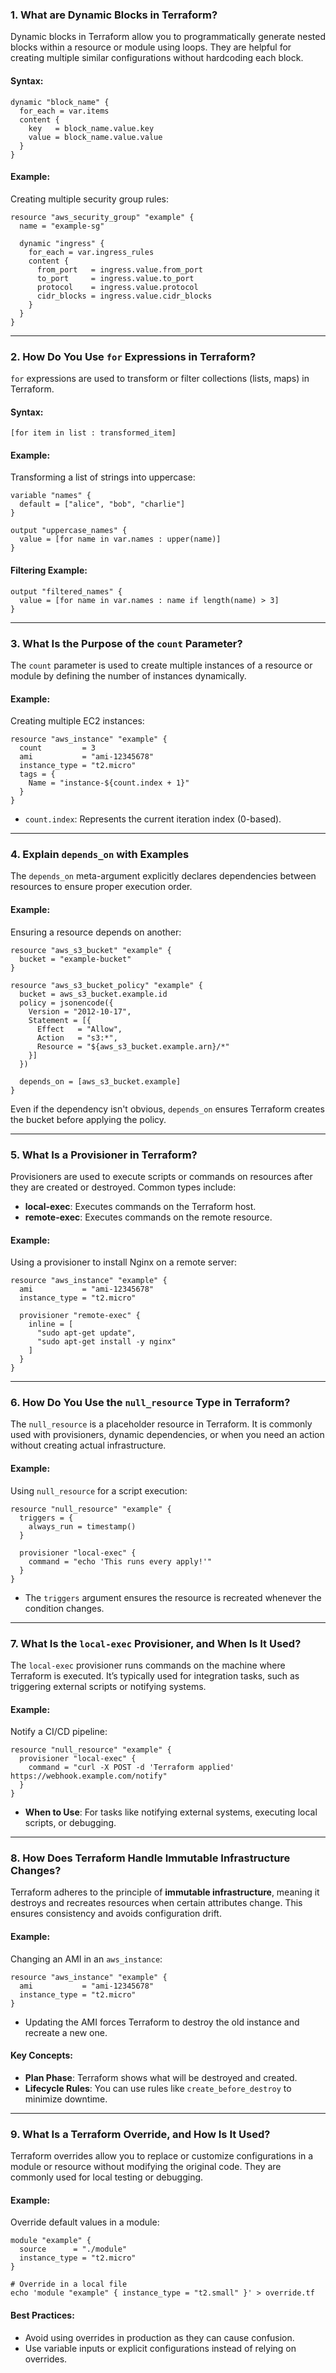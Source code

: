 ### 1. **What are Dynamic Blocks in Terraform?**

Dynamic blocks in Terraform allow you to programmatically generate nested blocks within a resource or module using loops. They are helpful for creating multiple similar configurations without hardcoding each block.

#### Syntax:
```hcl
dynamic "block_name" {
  for_each = var.items
  content {
    key   = block_name.value.key
    value = block_name.value.value
  }
}
```

#### Example:
Creating multiple security group rules:
```hcl
resource "aws_security_group" "example" {
  name = "example-sg"

  dynamic "ingress" {
    for_each = var.ingress_rules
    content {
      from_port   = ingress.value.from_port
      to_port     = ingress.value.to_port
      protocol    = ingress.value.protocol
      cidr_blocks = ingress.value.cidr_blocks
    }
  }
}
```

---

### 2. **How Do You Use `for` Expressions in Terraform?**

`for` expressions are used to transform or filter collections (lists, maps) in Terraform.

#### Syntax:
```hcl
[for item in list : transformed_item]
```

#### Example:
Transforming a list of strings into uppercase:
```hcl
variable "names" {
  default = ["alice", "bob", "charlie"]
}

output "uppercase_names" {
  value = [for name in var.names : upper(name)]
}
```

#### Filtering Example:
```hcl
output "filtered_names" {
  value = [for name in var.names : name if length(name) > 3]
}
```

---

### 3. **What Is the Purpose of the `count` Parameter?**

The `count` parameter is used to create multiple instances of a resource or module by defining the number of instances dynamically.

#### Example:
Creating multiple EC2 instances:
```hcl
resource "aws_instance" "example" {
  count         = 3
  ami           = "ami-12345678"
  instance_type = "t2.micro"
  tags = {
    Name = "instance-${count.index + 1}"
  }
}
```
- `count.index`: Represents the current iteration index (0-based).

---

### 4. **Explain `depends_on` with Examples**

The `depends_on` meta-argument explicitly declares dependencies between resources to ensure proper execution order.

#### Example:
Ensuring a resource depends on another:
```hcl
resource "aws_s3_bucket" "example" {
  bucket = "example-bucket"
}

resource "aws_s3_bucket_policy" "example" {
  bucket = aws_s3_bucket.example.id
  policy = jsonencode({
    Version = "2012-10-17",
    Statement = [{
      Effect   = "Allow",
      Action   = "s3:*",
      Resource = "${aws_s3_bucket.example.arn}/*"
    }]
  })

  depends_on = [aws_s3_bucket.example]
}
```
Even if the dependency isn't obvious, `depends_on` ensures Terraform creates the bucket before applying the policy.

---

### 5. **What Is a Provisioner in Terraform?**

Provisioners are used to execute scripts or commands on resources after they are created or destroyed. Common types include:
- **local-exec**: Executes commands on the Terraform host.
- **remote-exec**: Executes commands on the remote resource.

#### Example:
Using a provisioner to install Nginx on a remote server:
```hcl
resource "aws_instance" "example" {
  ami           = "ami-12345678"
  instance_type = "t2.micro"

  provisioner "remote-exec" {
    inline = [
      "sudo apt-get update",
      "sudo apt-get install -y nginx"
    ]
  }
}
```

---

### 6. **How Do You Use the `null_resource` Type in Terraform?**

The `null_resource` is a placeholder resource in Terraform. It is commonly used with provisioners, dynamic dependencies, or when you need an action without creating actual infrastructure.

#### Example:
Using `null_resource` for a script execution:
```hcl
resource "null_resource" "example" {
  triggers = {
    always_run = timestamp()
  }

  provisioner "local-exec" {
    command = "echo 'This runs every apply!'"
  }
}
```
- The `triggers` argument ensures the resource is recreated whenever the condition changes.

---

### 7. **What Is the `local-exec` Provisioner, and When Is It Used?**

The `local-exec` provisioner runs commands on the machine where Terraform is executed. It’s typically used for integration tasks, such as triggering external scripts or notifying systems.

#### Example:
Notify a CI/CD pipeline:
```hcl
resource "null_resource" "example" {
  provisioner "local-exec" {
    command = "curl -X POST -d 'Terraform applied' https://webhook.example.com/notify"
  }
}
```
- **When to Use**: For tasks like notifying external systems, executing local scripts, or debugging.

---

### 8. **How Does Terraform Handle Immutable Infrastructure Changes?**

Terraform adheres to the principle of **immutable infrastructure**, meaning it destroys and recreates resources when certain attributes change. This ensures consistency and avoids configuration drift.

#### Example:
Changing an AMI in an `aws_instance`:
```hcl
resource "aws_instance" "example" {
  ami           = "ami-12345678"
  instance_type = "t2.micro"
}
```
- Updating the AMI forces Terraform to destroy the old instance and recreate a new one.

#### Key Concepts:
- **Plan Phase**: Terraform shows what will be destroyed and created.
- **Lifecycle Rules**: You can use rules like `create_before_destroy` to minimize downtime.

---

### 9. **What Is a Terraform Override, and How Is It Used?**

Terraform overrides allow you to replace or customize configurations in a module or resource without modifying the original code. They are commonly used for local testing or debugging.

#### Example:
Override default values in a module:
```hcl
module "example" {
  source      = "./module"
  instance_type = "t2.micro"
}

# Override in a local file
echo 'module "example" { instance_type = "t2.small" }' > override.tf
```

#### Best Practices:
- Avoid using overrides in production as they can cause confusion.
- Use variable inputs or explicit configurations instead of relying on overrides.
